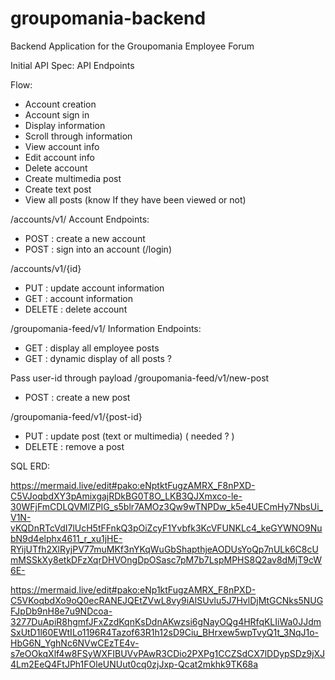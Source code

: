 # groupomania-backend
Backend Application for the Groupomania Employee Forum 

Initial API Spec: 
API Endpoints

Flow: 
- Account creation 
- Account sign in
- Display information
- Scroll through information
- View account info
- Edit account info
- Delete account
- Create multimedia post
- Create text post
- View all posts (know If they have been viewed or not)

/accounts/v1/
Account Endpoints:
- POST : create a new account
- POST : sign into an account (/login)

/accounts/v1/{id}
- PUT : update account information
- GET : account information
- DELETE  : delete account

/groupomania-feed/v1/
Information Endpoints:

- GET : display all employee posts
- GET : dynamic display of all posts  ? 

Pass user-id through payload
/groupomania-feed/v1/new-post
- POST : create a new post

/groupomania-feed/v1/{post-id}
- PUT :  update post (text or multimedia) ( needed ? )
- DELETE : remove a post 

SQL ERD:

https://mermaid.live/edit#pako:eNptktFugzAMRX_F8nPXD-C5VJoqbdXY3pAmixgajRDkBG0T8O_LKB3QJXmxco-le-30WFjFmCDLQVMlZPIG_s5blr7AMOz3Qw9wTNPDw_k5e4UECmHy7NbsUi_V1N-vKQDnRTcVdI7lUcH5tFFnkQ3pOiZcyF1Yvbfk3KcVFUNKLc4_keGYWNO9NubN9d4elphx4611_r_xu1jHE-RYijUTfh2XlRyjPV77muMKf3nYKqWuGbShapthjeAODUsYoQp7nULk6C8cUmMSSkXy8etkDFzXqrDHVOngDpOSasc7pM7b7LspMPHS8Q2av8dMjT9cW6E-

https://mermaid.live/edit#pako:eNp1ktFugzAMRX_F8nPXD-C5VKoqbdXo9oQ0ecRANEJQEtZVwL8vy9iAlSUvlu5J7HvlDjMtGCNks5NUGFJpDb9nH8e7u9NDcoa-3277DuApiR8hgmfJFxZzdKqnKsDdnAKwzsi6gNayOQg4HRfqKLIiWa0JJdmSxUtD1l60EWtILo1196R4Tazof63R1h12sD9Ciu_BHrxew5wpTvyQ1t_3NqJ1o-HbG6N_YghNc6NVwCEzTE4v-s7eOOkqXlf4w8FSyWXFIBUVvPAwR3CDio2PXPg1CCZSdCX7lDDypSDz9jXJ4Lm2EeQ4FtJPh1FOleUNUut0cq0zjJxp-Qcat2mkhk9TK68a

